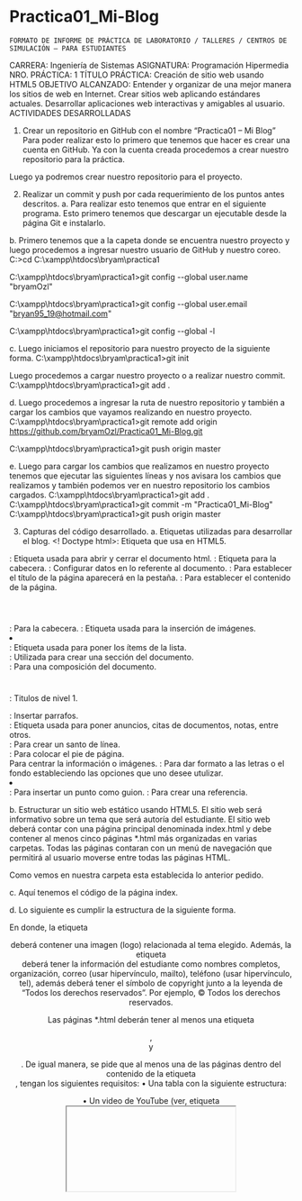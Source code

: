 # Practica01_Mi-Blog

 	FORMATO DE INFORME DE PRÁCTICA DE LABORATORIO / TALLERES / CENTROS DE SIMULACIÓN – PARA ESTUDIANTES

CARRERA: Ingeniería de Sistemas	ASIGNATURA: Programación Hipermedia
NRO. PRÁCTICA:	1	TÍTULO PRÁCTICA: Creación de sitio web usando HTML5
OBJETIVO ALCANZADO:
Entender y organizar de una mejor manera los sitios de web en Internet.
Crear sitios web aplicando estándares actuales.
Desarrollar aplicaciones web interactivas y amigables al usuario.
ACTIVIDADES DESARROLLADAS
1.	Crear un repositorio en GitHub con el nombre “Practica01 – Mi Blog”
Para poder realizar esto lo primero que tenemos que hacer es crear una cuenta en GitHub.
Ya con la cuenta creada procedemos a crear nuestro repositorio para la práctica.
 










Luego ya podremos crear nuestro repositorio para el proyecto.
 
2.	Realizar un commit y push por cada requerimiento de los puntos antes descritos.
a.	Para realizar esto tenemos que entrar en el siguiente programa. Esto primero tenemos que descargar un ejecutable desde la página Git e instalarlo.
 
b.	Primero tenemos que a la capeta donde se encuentra nuestro proyecto y luego procedemos a ingresar nuestro usuario de GitHub y nuestro coreo.
C:\>cd C:\xampp\htdocs\bryam\practica1

C:\xampp\htdocs\bryam\practica1>git config --global user.name "bryamOzl"

C:\xampp\htdocs\bryam\practica1>git config --global user.email "bryan95_19@hotmail.com"

C:\xampp\htdocs\bryam\practica1>git config --global -l
 






c.	Luego iniciamos el repositorio para nuestro proyecto de la siguiente forma.
C:\xampp\htdocs\bryam\practica1>git init
 

Luego procedemos a cargar nuestro proyecto o a realizar nuestro commit.
C:\xampp\htdocs\bryam\practica1>git add .
 

d.	Luego procedemos a ingresar la ruta de nuestro repositorio y también a cargar los cambios que vayamos realizando en nuestro proyecto.
C:\xampp\htdocs\bryam\practica1>git remote add origin https://github.com/bryamOzl/Practica01_Mi-Blog.git

C:\xampp\htdocs\bryam\practica1>git push origin master




 

e.	Luego para cargar los cambios que realizamos en nuestro proyecto tenemos que ejecutar las siguientes líneas y nos avisara los cambios que realizamos y también podemos ver en nuestro repositorio los cambios cargados.
C:\xampp\htdocs\bryam\practica1>git add .
C:\xampp\htdocs\bryam\practica1>git commit -m "Practica01_Mi-Blog"
C:\xampp\htdocs\bryam\practica1>git push origin master
 
 
3.	Capturas del código desarrollado.
a.	Etiquetas utilizadas para desarrollar el blog.
<! Doctype html>: Etiqueta que usa en HTML5.
<html> </html>: Etiqueta usada para abrir y cerrar el documento html.
<head> </head>: Etiqueta para la cabecera.
<meta />: Configurar datos en lo referente al documento.
<title> </title>: Para establecer el título de la página aparecerá en la pestaña.
<body> </body>: Para establecer el contenido de la página.
<header> </header>: Para la cabecera.
<img />: Etiqueta usada para la inserción de imágenes.
<li> </li>: Etiqueta usada para poner los ítems de la lista.
<section> </section>: Utilizada para crear una sección del documento.
<article> </article>: Para una composición del documento.
<h1> </h1>: Titulos de nivel 1.
<p> </p>: Insertar parrafos.
<aside> </aside>: Etiqueta usada para poner anuncios, citas de documentos, notas, entre otros.
<br />: Para crear un santo de línea.
<footer> </footer>: Para colocar el pie de página.
<center></center> Para centrar la información o imágenes.
<font></font>: Para dar formato a las letras o el fondo estableciendo las opciones que uno desee utulizar.
<li></li>: Para insertar un punto como guion.
<a></a>: Para crear una referencia.

b.	Estructurar un sitio web estático usando HTML5. El sitio web será informativo sobre un tema que será autoría del estudiante. El sitio web deberá contar con una página principal denominada index.html y debe contener al menos cinco páginas *.html más organizadas en varias carpetas. Todas las páginas contaran con un menú de navegación que permitirá al usuario moverse entre todas las páginas HTML.

 

Como vemos en nuestra carpeta esta establecida lo anterior pedido.





c.	Aquí tenemos el código de la página index.
 

d.	Lo siguiente es cumplir la estructura de la siguiente forma.
 

En donde, la etiqueta <header> deberá contener una imagen (logo) relacionada al tema elegido.
Además, la etiqueta <footer> deberá tener la información del estudiante como nombres completos, organización, correo (usar hipervínculo, mailto), teléfono (usar hipervínculo, tel), además deberá tener el símbolo de copyright junto a la leyenda de “Todos los derechos reservados”. Por ejemplo, © Todos los derechos reservados.

Las páginas *.html deberán tener al menos una etiqueta <section>, <article> y
<aside>.
De igual manera, se pide que al menos una de las páginas dentro del contenido
de la etiqueta <article>, tengan los siguientes requisitos:
• Una tabla con la siguiente estructura:
 
• Un video de YouTube (ver, etiqueta <iframe>).
• Manejar listas ordenadas o desordenadas con al menos cinco ítems.
• Tener al menos cinco etiquetas de texto que se encuentran en la figura 1-
16 del texto guía de la asignatura.

Para lo anterior esta el código en historia.htlm sería el siguiente:
 
 

e.	Finalmente, se pide que una de las páginas tenga al menos dos secciones(<section>) con tres artículos (<article>) cada sección. Luego, cada sección debe tener un encabezado (<header>), en donde, se ubicarán enlaces que permitan navegar entre los artículos usando id’s (ver, página 63 del texto guía).

Para lo anterior el código esta en el archivo llamado solibres.html.
  




4.	Al finalizar la práctica se debe validar todas las páginas HTML creadas usando el W3C Validator.
a.	Archivo index.html.
 

b.	Archivo historia.html.
 














c.	Archivo venydes.html.
 
d.	Archivo linuxvswindoes.html.
 















e.	Archivo solibres.html.
 
f.	Archivo noticias.html.
 
5.	Luego, se debe crear el archivo README del repositorio de GitHub.

RESULTADO(S) OBTENIDO(S):

CONCLUSIONES:
RECOMENDACIONES:

Nombre de estudiante: Bryam Gabriel Mora Lituma


Firma de estudiante: 

